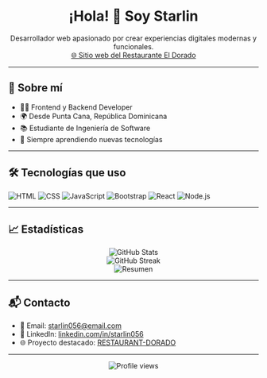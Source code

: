 <h1 align="center">¡Hola! 👋 Soy Starlin</h1>

<p align="center">
  Desarrollador web apasionado por crear experiencias digitales modernas y funcionales.
  <br>
  <a href="https://www.restaurantdorado.net">🌐 Sitio web del Restaurante El Dorado</a>
</p>

---

## 🧠 Sobre mí

- 🧑‍💻 Frontend y Backend Developer
- 🌍 Desde Punta Cana, República Dominicana
- 📚 Estudiante de Ingeniería de Software
- 🚀 Siempre aprendiendo nuevas tecnologías

---

## 🛠️ Tecnologías que uso

![HTML](https://img.shields.io/badge/-HTML5-E34F26?style=flat-square&logo=html5&logoColor=white)
![CSS](https://img.shields.io/badge/-CSS3-1572B6?style=flat-square&logo=css3&logoColor=white)
![JavaScript](https://img.shields.io/badge/-JavaScript-F7DF1E?style=flat-square&logo=javascript&logoColor=black)
![Bootstrap](https://img.shields.io/badge/-Bootstrap-563D7C?style=flat-square&logo=bootstrap&logoColor=white)
![React](https://img.shields.io/badge/-React-61DAFB?style=flat-square&logo=react&logoColor=black)
![Node.js](https://img.shields.io/badge/-Node.js-339933?style=flat-square&logo=node.js&logoColor=white)

---

## 📈 Estadísticas

<p align="center">
  <img src="https://github-readme-stats.vercel.app/api?username=starlin056&show_icons=true&theme=radical" alt="GitHub Stats" />
  <br>
  <img src="https://github-readme-streak-stats.herokuapp.com/?user=starlin056&theme=radical" alt="GitHub Streak" />
  <br>
  <img src="https://github-profile-summary-cards.vercel.app/api/cards/profile-details?username=starlin056&theme=radical" alt="Resumen" />
</p>

---

## 📬 Contacto

- 📧 Email: starlin056@email.com
- 💼 LinkedIn: [linkedin.com/in/starlin056](https://linkedin.com/in/starlin056)
- 🌐 Proyecto destacado: [RESTAURANT-DORADO](https://github.com/starlin056/RESTAURANT-DORADO)

---

<p align="center">
  <img src="https://komarev.com/ghpvc/?username=starlin056&label=Profile%20views&color=0e75b6&style=flat" alt="Profile views" />
</p>
